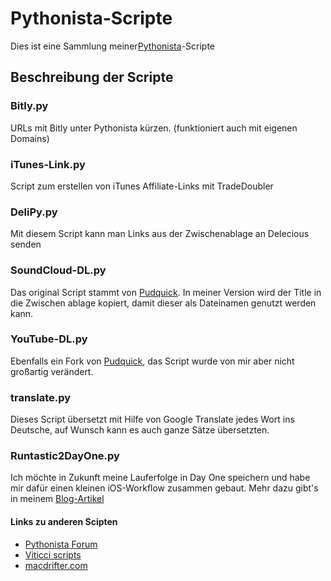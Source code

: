 Pythonista-Scripte
==================

Dies ist eine Sammlung meiner[Pythonista](http://clkde.tradedoubler.com/click?p=23761&a=1998011&url=https://itunes.apple.com/de/app/pythonista/id528579881?mt=8&partnerId=2003)-Scripte


## Beschreibung der Scripte

### Bitly.py
URLs mit Bitly unter Pythonista kürzen. (funktioniert auch mit eigenen Domains)

### iTunes-Link.py
Script zum erstellen von iTunes Affiliate-Links mit TradeDoubler

### DeliPy.py
Mit diesem Script kann man Links aus der Zwischenablage an Delecious senden

### SoundCloud-DL.py ###
Das original Script stammt von [Pudquick](https://gist.github.com/pudquick/5394702). In meiner Version wird der Title in die Zwischen ablage kopiert, damit dieser als Dateinamen genutzt werden kann.

### YouTube-DL.py ###
Ebenfalls ein Fork von [Pudquick](https://gist.github.com/pudquick/4704121), das Script wurde von mir aber nicht großartig verändert.

### translate.py
Dieses Script übersetzt mit Hilfe von Google Translate jedes Wort ins Deutsche, auf Wunsch kann es auch ganze Sätze übersetzten.

### Runtastic2DayOne.py
Ich möchte in Zukunft meine Lauferfolge in Day One speichern und habe mir dafür einen kleinen iOS-Workflow zusammen gebaut. Mehr dazu gibt's in meinem [Blog-Artikel](http://buntepixel.org/2013/06/01/running-logs-aus-runtastic-zu-day-one-posten-dank-pythonista/)

#### Links zu anderen Scipten
- [Pythonista Forum](http://omz-software.com/pythonista/forums/)
- [Viticci scripts](https://github.com/viticci/pythonista-scripts)
- [macdrifter.com](http://www.macdrifter.com/2012/11/the-power-of-pythonista-12.html)
